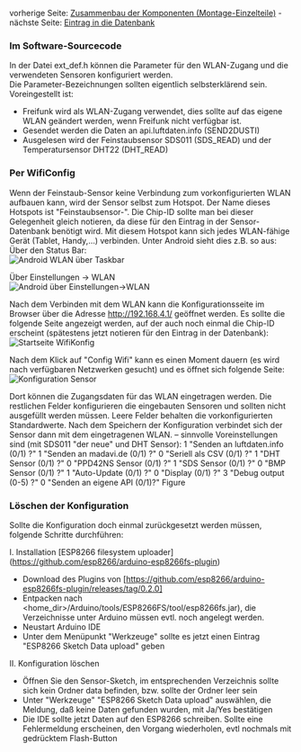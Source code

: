 vorherige Seite: [Zusammenbau der Komponenten (Montage-Einzelteile)](/opendata-stuttgart/meta/wiki/Zusammenbau-der-Komponenten-(Montage-Einzelteile)) - nächste Seite: [Eintrag in die Datenbank](/opendata-stuttgart/meta/wiki/Eintrag-in-unsere-Datenbank)  

### Im Software-Sourcecode  
  
In der Datei ext_def.h können die Parameter für den WLAN-Zugang und die verwendeten Sensoren konfiguriert werden.  
Die Parameter-Bezeichnungen sollten eigentlich selbsterklärend sein.  
Voreingestellt ist:  
- Freifunk wird als WLAN-Zugang verwendet, dies sollte auf das eigene WLAN geändert werden, wenn Freifunk nicht verfügbar ist.  
- Gesendet werden die Daten an api.luftdaten.info (SEND2DUSTI)
- Ausgelesen wird der Feinstaubsensor SDS011 (SDS_READ) und der Temperatursensor DHT22 (DHT_READ)

### Per WifiConfig

Wenn der Feinstaub-Sensor keine Verbindung zum vorkonfigurierten WLAN aufbauen kann, wird der Sensor selbst zum Hotspot. Der Name dieses Hotspots ist "Feinstaubsensor-<chipid>". Die Chip-ID sollte man bei dieser Gelegenheit gleich notieren, da diese für den Eintrag in der Sensor-Datenbank benötigt wird. Mit diesem Hotspot kann sich jedes WLAN-fähige Gerät (Tablet, Handy,...) verbinden. Unter Android sieht dies z.B. so aus:  
Über den Status Bar:  
![Android WLAN über Taskbar](https://raw.githubusercontent.com/opendata-stuttgart/meta/master/images/wificonfig/WLAN%20Auswahl%201.png)  
  
Über Einstellungen -> WLAN  
![Android über Einstellungen->WLAN](https://raw.githubusercontent.com/opendata-stuttgart/meta/master/images/wificonfig/WLAN%20Auswahl%202.png)  
  
Nach dem Verbinden mit dem WLAN kann die Konfigurationsseite im Browser über die Adresse http://192.168.4.1/ geöffnet werden. Es sollte die folgende Seite angezeigt werden, auf der auch noch einmal die Chip-ID erscheint (spätestens jetzt notieren für den Eintrag in der Datenbank):  
![Startseite WifiKonfig](https://raw.githubusercontent.com/opendata-stuttgart/meta/master/images/wificonfig/Startbild%20WLAN%20Config.png)  

Nach dem Klick auf "Config Wifi" kann es einen Moment dauern (es wird nach verfügbaren Netzwerken gesucht) und es öffnet sich folgende Seite:  
![Konfiguration Sensor](https://raw.githubusercontent.com/opendata-stuttgart/meta/master/images/wificonfig/Konfiguration%20Sensor.png)  

Dort können die Zugangsdaten für das WLAN eingetragen werden. Die restlichen Felder konfigurieren die eingebauten Sensoren und sollten nicht ausgefüllt werden müssen. Leere Felder behalten die vorkonfigurierten Standardwerte. Nach dem Speichern der Konfiguration verbindet sich der Sensor dann mit dem eingetragenen WLAN.
– sinnvolle Voreinstellungen sind (mit SDS011 "der neue" und DHT Sensor):
1 "Senden an luftdaten.info (0/1) ?"
1 "Senden an madavi.de (0/1) ?"
0 "Seriell als CSV (0/1) ?"
1 "DHT Sensor (0/1) ?"
0 "PPD42NS Sensor (0/1) ?"
1 "SDS Sensor (0/1) ?"
0 "BMP Sensor (0/1) ?"
1 "Auto-Update (0/1) ?"
0 "Display (0/1) ?"
3 "Debug output (0-5) ?"
0 "Senden an eigene API (0/1)?"
Figure


### Löschen der Konfiguration  
  
Sollte die Konfiguration doch einmal zurückgesetzt werden müssen, folgende Schritte durchführen:  
  
I. Installation [ESP8266 filesystem uploader] (https://github.com/esp8266/arduino-esp8266fs-plugin)

* Download des Plugins von [https://github.com/esp8266/arduino-esp8266fs-plugin/releases/tag/0.2.0]
* Entpacken nach <home_dir>/Arduino/tools/ESP8266FS/tool/esp8266fs.jar), die Verzeichnisse unter Arduino müssen evtl. noch angelegt werden.
* Neustart Arduino IDE
* Unter dem Menüpunkt "Werkzeuge" sollte es jetzt einen Eintrag "ESP8266 Sketch Data upload" geben
  
  
II. Konfiguration löschen  
* Öffnen Sie den Sensor-Sketch, im entsprechenden Verzeichnis sollte sich kein Ordner data befinden, bzw. sollte der Ordner leer sein
* Unter "Werkzeuge" "ESP8266 Sketch Data upload" auswählen, die Meldung, daß keine Daten gefunden wurden, mit Ja/Yes bestätigen
* Die IDE sollte jetzt Daten auf den ESP8266 schreiben. Sollte eine Fehlermeldung erscheinen, den Vorgang wiederholen, evtl nochmals mit gedrücktem Flash-Button